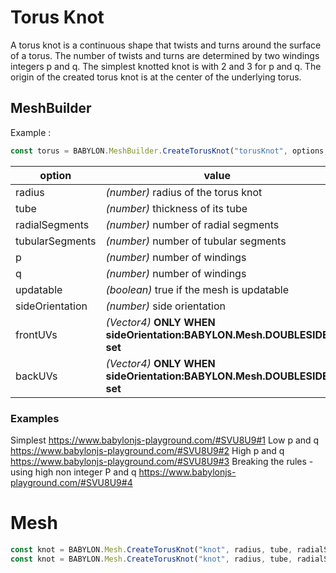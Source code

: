 # Torus Knot
A torus knot is a continuous shape that twists and turns around the surface of a torus. The number of twists and turns are determined by two windings integers p and q. The simplest knotted knot is with 2 and 3 for p and q. The origin of the created torus knot is at the center of the underlying torus.

## MeshBuilder
Example :
```javascript
const torus = BABYLON.MeshBuilder.CreateTorusKnot("torusKnot", options, scene);
```

option|value|default value
--------|-----|-------------
radius|_(number)_ radius of the torus knot|2
tube|_(number)_ thickness of its tube|0.5
radialSegments|_(number)_ number of radial segments|32
tubularSegments|_(number)_ number of tubular segments|32
p|_(number)_ number of windings|2
q|_(number)_ number of windings|3
updatable|_(boolean)_ true if the mesh is updatable|false
sideOrientation|_(number)_ side orientation|DEFAULTSIDE
frontUVs|_(Vector4)_  **ONLY WHEN sideOrientation:BABYLON.Mesh.DOUBLESIDE set** | Vector4(0,0, 1,1) 
backUVs|_(Vector4)_  **ONLY WHEN sideOrientation:BABYLON.Mesh.DOUBLESIDE set** | Vector4(0,0, 1,1) 

### Examples
Simplest https://www.babylonjs-playground.com/#SVU8U9#1
Low p and q https://www.babylonjs-playground.com/#SVU8U9#2
High p and q https://www.babylonjs-playground.com/#SVU8U9#3
Breaking the rules - using high non integer P and q https://www.babylonjs-playground.com/#SVU8U9#4

# Mesh
```javascript
const knot = BABYLON.Mesh.CreateTorusKnot("knot", radius, tube, radialSegments, tubularSegments, p, q, scene);
const knot = BABYLON.Mesh.CreateTorusKnot("knot", radius, tube, radialSegments, tubularSegments, p, q, scene, updatable, sideOrientation); //optional parameters after scene
```

